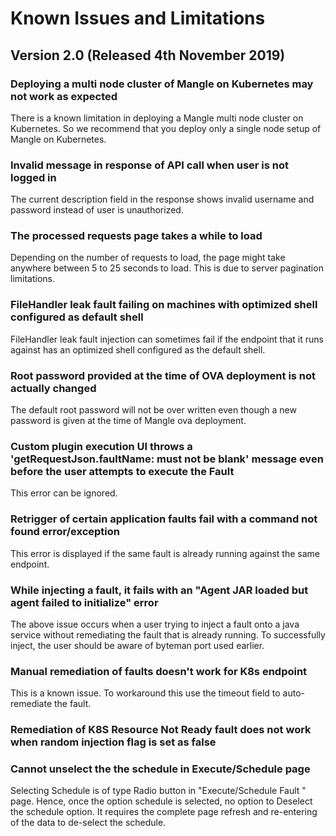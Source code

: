 

# Known Issues and Limitations

## Version 2.0 (Released 4th November 2019)

### Deploying a multi node cluster of Mangle on Kubernetes may not work as expected

There is a known limitation in deploying a Mangle multi node cluster on Kubernetes. So we recommend that you deploy only a single node setup of Mangle on Kubernetes.

### Invalid message in response of API call when user is not logged in

The current description field in the response shows invalid username and password instead of user is unauthorized.

### The processed requests page takes a while to load

Depending on the number of requests to load, the page might take anywhere between 5 to 25 seconds to load. This is due to server pagination limitations.

### FileHandler leak fault failing on machines with optimized shell configured as default shell

FileHandler leak fault injection can sometimes fail if the endpoint that it runs against has an optimized shell configured as the default shell.

### Root password provided at the time of OVA deployment is not actually changed

The default root password will not be over written even though a new password is given at the time of Mangle ova deployment.

### Custom plugin execution UI throws a 'getRequestJson.faultName: must not be blank' message even before the user attempts to execute the Fault

This error can be ignored.

### Retrigger of certain application faults fail with a command not found error/exception

This error is displayed if the same fault is already running against the same endpoint.

### While injecting a fault, it fails with an "Agent JAR loaded but agent failed to initialize" error

The above issue occurs when a user trying to inject a fault onto a java service without remediating the fault that is already running. To successfully inject, the user should be aware of byteman port used earlier.

### Manual remediation of faults doesn't work for K8s endpoint

This is a known issue. To workaround this use the timeout field to auto-remediate the fault.

### Remediation of K8S Resource Not Ready fault does not work when random injection flag is set as false

### Cannot unselect the the schedule in Execute/Schedule page

Selecting Schedule is of type Radio button in "Execute/Schedule Fault " page. Hence, once the option schedule is selected, no option to Deselect the schedule option. It requires the complete page refresh and re-entering of the data to de-select the schedule.





